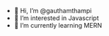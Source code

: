 - 👋 Hi, I’m @gauthamthampi
- 👀 I’m interested in Javascript
- 🌱 I’m currently learning MERN


<!---
gauthamthampi/gauthamthampi is a ✨ special ✨ repository because its `README.md` (this file) appears on your GitHub profile.
You can click the Preview link to take a look at your changes.
--->
